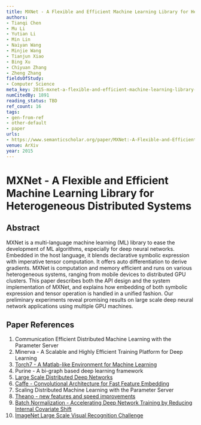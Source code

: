 ```yaml
---
title: MXNet - A Flexible and Efficient Machine Learning Library for Heterogeneous Distributed Systems
authors:
- Tianqi Chen
- Mu Li
- Yutian Li
- Min Lin
- Naiyan Wang
- Minjie Wang
- Tianjun Xiao
- Bing Xu
- Chiyuan Zhang
- Zheng Zhang
fieldsOfStudy:
- Computer Science
meta_key: 2015-mxnet-a-flexible-and-efficient-machine-learning-library-for-heterogeneous-distributed-systems
numCitedBy: 1891
reading_status: TBD
ref_count: 16
tags:
- gen-from-ref
- other-default
- paper
urls:
- https://www.semanticscholar.org/paper/MXNet:-A-Flexible-and-Efficient-Machine-Learning-Chen-Li/62df84d6a4d26f95e4714796c2337c9848cc13b5?sort=total-citations
venue: ArXiv
year: 2015
---
```


# MXNet - A Flexible and Efficient Machine Learning Library for Heterogeneous Distributed Systems

## Abstract

MXNet is a multi-language machine learning (ML) library to ease the development of ML algorithms, especially for deep neural networks. Embedded in the host language, it blends declarative symbolic expression with imperative tensor computation. It offers auto differentiation to derive gradients. MXNet is computation and memory efficient and runs on various heterogeneous systems, ranging from mobile devices to distributed GPU clusters. 
This paper describes both the API design and the system implementation of MXNet, and explains how embedding of both symbolic expression and tensor operation is handled in a unified fashion. Our preliminary experiments reveal promising results on large scale deep neural network applications using multiple GPU machines.

## Paper References

1. Communication Efficient Distributed Machine Learning with the Parameter Server
2. Minerva - A Scalable and Highly Efficient Training Platform for Deep Learning
3. [Torch7 - A Matlab-like Environment for Machine Learning](2011-torch7-a-matlab-like-environment-for-machine-learning.md)
4. Purine - A bi-graph based deep learning framework
5. [Large Scale Distributed Deep Networks](2012-large-scale-distributed-deep-networks.md)
6. [Caffe - Convolutional Architecture for Fast Feature Embedding](2014-caffe-convolutional-architecture-for-fast-feature-embedding.md)
7. Scaling Distributed Machine Learning with the Parameter Server
8. [Theano - new features and speed improvements](2012-theano-new-features-and-speed-improvements.md)
9. [Batch Normalization - Accelerating Deep Network Training by Reducing Internal Covariate Shift](2015-batch-normalization-accelerating-deep-network-training-by-reducing-internal-covariate-shift.md)
10. [ImageNet Large Scale Visual Recognition Challenge](2015-imagenet-large-scale-visual-recognition-challenge.md)
